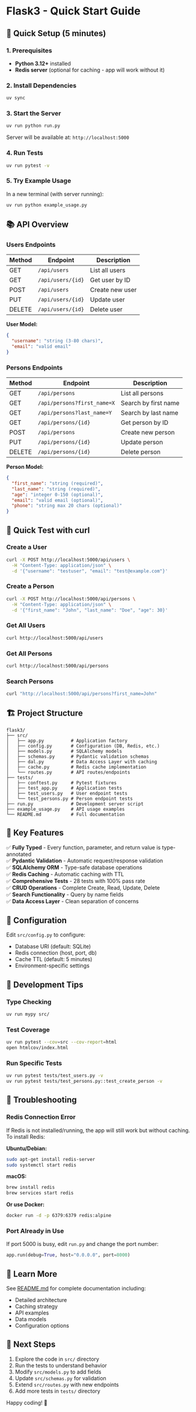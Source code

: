 # Flask3 - Quick Start Guide

## 🚀 Quick Setup (5 minutes)

### 1. Prerequisites

- **Python 3.12+** installed
- **Redis server** (optional for caching - app will work without it)

### 2. Install Dependencies

```bash
uv sync
```

### 3. Start the Server

```bash
uv run python run.py
```

Server will be available at: `http://localhost:5000`

### 4. Run Tests

```bash
uv run pytest -v
```

### 5. Try Example Usage

In a new terminal (with server running):

```bash
uv run python example_usage.py
```

## 📚 API Overview

### Users Endpoints

| Method | Endpoint | Description |
|--------|----------|-------------|
| GET | `/api/users` | List all users |
| GET | `/api/users/{id}` | Get user by ID |
| POST | `/api/users` | Create new user |
| PUT | `/api/users/{id}` | Update user |
| DELETE | `/api/users/{id}` | Delete user |

**User Model:**
```json
{
  "username": "string (3-80 chars)",
  "email": "valid email"
}
```

### Persons Endpoints

| Method | Endpoint | Description |
|--------|----------|-------------|
| GET | `/api/persons` | List all persons |
| GET | `/api/persons?first_name=X` | Search by first name |
| GET | `/api/persons?last_name=Y` | Search by last name |
| GET | `/api/persons/{id}` | Get person by ID |
| POST | `/api/persons` | Create new person |
| PUT | `/api/persons/{id}` | Update person |
| DELETE | `/api/persons/{id}` | Delete person |

**Person Model:**
```json
{
  "first_name": "string (required)",
  "last_name": "string (required)",
  "age": "integer 0-150 (optional)",
  "email": "valid email (optional)",
  "phone": "string max 20 chars (optional)"
}
```

## 🧪 Quick Test with curl

### Create a User
```bash
curl -X POST http://localhost:5000/api/users \
  -H "Content-Type: application/json" \
  -d '{"username": "testuser", "email": "test@example.com"}'
```

### Create a Person
```bash
curl -X POST http://localhost:5000/api/persons \
  -H "Content-Type: application/json" \
  -d '{"first_name": "John", "last_name": "Doe", "age": 30}'
```

### Get All Users
```bash
curl http://localhost:5000/api/users
```

### Get All Persons
```bash
curl http://localhost:5000/api/persons
```

### Search Persons
```bash
curl "http://localhost:5000/api/persons?first_name=John"
```

## 🏗️ Project Structure

```
flask3/
├── src/
│   ├── app.py          # Application factory
│   ├── config.py       # Configuration (DB, Redis, etc.)
│   ├── models.py       # SQLAlchemy models
│   ├── schemas.py      # Pydantic validation schemas
│   ├── dal.py          # Data Access Layer with caching
│   ├── cache.py        # Redis cache implementation
│   └── routes.py       # API routes/endpoints
├── tests/
│   ├── conftest.py     # Pytest fixtures
│   ├── test_app.py     # Application tests
│   ├── test_users.py   # User endpoint tests
│   └── test_persons.py # Person endpoint tests
├── run.py              # Development server script
├── example_usage.py    # API usage examples
└── README.md           # Full documentation
```

## 🎯 Key Features

✅ **Fully Typed** - Every function, parameter, and return value is type-annotated  
✅ **Pydantic Validation** - Automatic request/response validation  
✅ **SQLAlchemy ORM** - Type-safe database operations  
✅ **Redis Caching** - Automatic caching with TTL  
✅ **Comprehensive Tests** - 28 tests with 100% pass rate  
✅ **CRUD Operations** - Complete Create, Read, Update, Delete  
✅ **Search Functionality** - Query by name fields  
✅ **Data Access Layer** - Clean separation of concerns  

## 🔧 Configuration

Edit `src/config.py` to configure:

- Database URI (default: SQLite)
- Redis connection (host, port, db)
- Cache TTL (default: 5 minutes)
- Environment-specific settings

## 📝 Development Tips

### Type Checking
```bash
uv run mypy src/
```

### Test Coverage
```bash
uv run pytest --cov=src --cov-report=html
open htmlcov/index.html
```

### Run Specific Tests
```bash
uv run pytest tests/test_users.py -v
uv run pytest tests/test_persons.py::test_create_person -v
```

## 🐛 Troubleshooting

### Redis Connection Error
If Redis is not installed/running, the app will still work but without caching. To install Redis:

**Ubuntu/Debian:**
```bash
sudo apt-get install redis-server
sudo systemctl start redis
```

**macOS:**
```bash
brew install redis
brew services start redis
```

**Or use Docker:**
```bash
docker run -d -p 6379:6379 redis:alpine
```

### Port Already in Use
If port 5000 is busy, edit `run.py` and change the port number:
```python
app.run(debug=True, host="0.0.0.0", port=8000)
```

## 📖 Learn More

See [README.md](README.md) for complete documentation including:
- Detailed architecture
- Caching strategy
- API examples
- Data models
- Configuration options

## 🤝 Next Steps

1. Explore the code in `src/` directory
2. Run the tests to understand behavior
3. Modify `src/models.py` to add fields
4. Update `src/schemas.py` for validation
5. Extend `src/routes.py` with new endpoints
6. Add more tests in `tests/` directory

Happy coding! 🎉
